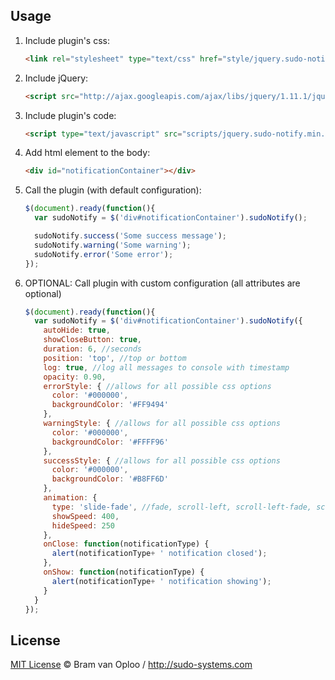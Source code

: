 ## Usage

1. Include plugin's css:

	```html
	<link rel="stylesheet" type="text/css" href="style/jquery.sudo-notify.min.css" />
	```

2. Include jQuery:

	```html
	<script src="http://ajax.googleapis.com/ajax/libs/jquery/1.11.1/jquery.min.js"></script>
	```

3. Include plugin's code:

	```html
	<script type="text/javascript" src="scripts/jquery.sudo-notify.min.js"></script>
	```

4. Add html element to the body:

	```html
	<div id="notificationContainer"></div>
	```

4. Call the plugin (with default configuration):

	```javascript
	$(document).ready(function(){
      var sudoNotify = $('div#notificationContainer').sudoNotify();

      sudoNotify.success('Some success message');
      sudoNotify.warning('Some warning');
      sudoNotify.error('Some error');
    });
    ```

5. OPTIONAL: Call plugin with custom configuration (all attributes are optional)

    ```javascript
    $(document).ready(function(){
      var sudoNotify = $('div#notificationContainer').sudoNotify({
        autoHide: true,
        showCloseButton: true,
        duration: 6, //seconds
        position: 'top', //top or bottom
        log: true, //log all messages to console with timestamp
        opacity: 0.90,
        errorStyle: { //allows for all possible css options
          color: '#000000',
          backgroundColor: '#FF9494'
        },
        warningStyle: { //allows for all possible css options
          color: '#000000',
          backgroundColor: '#FFFF96'
        },
        successStyle: { //allows for all possible css options
          color: '#000000',
          backgroundColor: '#B8FF6D'
        },
        animation: {
          type: 'slide-fade', //fade, scroll-left, scroll-left-fade, scroll-right, scroll-right-fade, slide, slide-fade or none
          showSpeed: 400,
          hideSpeed: 250
        },
        onClose: function(notificationType) {
          alert(notificationType+ ' notification closed');
        },
        onShow: function(notificationType) {
          alert(notificationType+ ' notification showing');
        }
      }
    });
	```

## License

[MIT License](http://zenorocha.mit-license.org/) © Bram van Oploo / http://sudo-systems.com